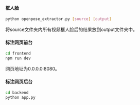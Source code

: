 #### 框人脸

```bash
python openpose_extractor.py [source] [output]
```

将source文件夹内所有视频框人脸后的结果放到output文件夹中。

#### 标注网页前台

```bash
cd frontend
npm run dev
```

网页地址为0.0.0.0:8080。

#### 标注网页后台

```bash
cd backend
python app.py
```